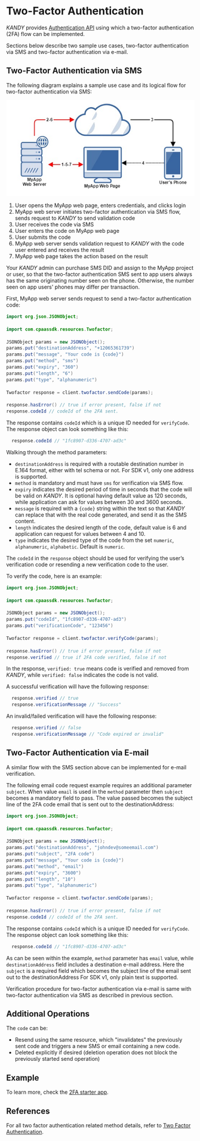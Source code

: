 # Two-Factor Authentication
$KANDY$ provides [Authentication API](/developer/references/java/1.1.0#twofactor-send-code) using which a two-factor authentication (2FA) flow can be implemented.

Sections below describe two sample use cases, two-factor authentication via SMS and two-factor authentication via e-mail.

## Two-Factor Authentication via SMS
The following diagram explains a sample use case and its logical flow for two-factor authentication via SMS:

![2FA via SMS flow](2fa-flow.png)

1. User opens the MyApp web page, enters credentials, and clicks login
2. MyApp web server initiates two-factor authentication via SMS flow, sends request to $KANDY$ to send validation code
3. User receives the code via SMS
4. User enters the code on MyApp web page
5. User submits the code
6. MyApp web server sends validation request to $KANDY$ with the code user entered and receives the result
7. MyApp web page takes the action based on the result

Your $KANDY$ admin can purchase SMS DID and assign to the MyApp project or user, so that the two-factor authentication SMS sent to app users always has the same originating number seen on the phone. Otherwise, the number seen on app users' phones may differ per transaction.

First, MyApp web server sends request to send a two-factor authentication code:

```java
import org.json.JSONObject;

import com.cpaassdk.resources.Twofactor;

JSONObject params = new JSONObject();
params.put("destinationAddress", "+12065361739")
params.put("message", "Your code is {code}")
params.put("method", "sms")
params.put("expiry", "360")
params.put("length", "6")
params.put("type", "alphanumeric")

Twofactor response = client.twofactor.sendCode(params);

response.hasError() // true if error present, false if not
response.codeId // codeId of the 2FA sent.
```
The response contains `codeId` which is a unique ID needed for `verifyCode`. The response object can look something like this:

```java
  response.codeId // "1fc8907-d336-4707-ad3c"
```

Walking through the method parameters:

+ `destinationAddress` is required with a routable destination number in E.164 format, either with tel schema or not. For SDK v1, only one address is supported.
+ `method` is mandatory and must have `sms` for verification via SMS flow.
+ `expiry` indicates the desired period of time in seconds that the code will be valid on $KANDY$. It is optional having default value as 120 seconds, while application can ask for values between 30 and 3600 seconds.
+ `message` is required with a `{code}` string within the text so that $KANDY$ can replace that with the real code generated, and send it as the SMS content.
+ `length` indicates the desired length of the code, default value is 6 and application can request for values between 4 and 10.
+ `type` indicates the desired type of the code from the set `numeric`, `alphanumeric`, `alphabetic`. Default is `numeric`.

The `codeId` in the `response` object should be used for verifying the user’s verification code or resending a new verification code to the user.

To verify the code, here is an example:

```java
import org.json.JSONObject;

import com.cpaassdk.resources.Twofactor;

JSONObject params = new JSONObject();
params.put("codeId", "1fc8907-d336-4707-ad3")
params.put("verificationCode", "123456")

Twofactor response = client.twofactor.verifyCode(params);

response.hasError() // true if error present, false if not
response.verified // true if 2FA code verified, false if not
```

In the response, `verified: true` means code is verified and removed from $KANDY$, while `verified: false` indicates the code is not valid.

A successful verification will have the following response:
```java
  response.verified // true
  response.verificationMessage // "Success"
```
An invalid/failed verification will have the following response:
```java
  response.verified // false
  response.verificationMessage // "Code expired or invalid"
```

## Two-Factor Authentication via E-mail
A similar flow with the SMS section above can be implemented for e-mail verification.

The following email code request example requires an additional parameter `subject`. When value `email` is used in the `method` parameter then `subject` becomes a mandatory field to pass. The value passed becomes the subject line of the 2FA code email that is sent out to the destinationAddress:


```java
import org.json.JSONObject;

import com.cpaassdk.resources.Twofactor;

JSONObject params = new JSONObject();
params.put("destinationAddress", "johndev@someemail.com")
params.put("subject", "2FA code")
params.put("message", "Your code is {code}")
params.put("method", "email")
params.put("expiry", "3600")
params.put("length", "10")
params.put("type", "alphanumeric")

Twofactor response = client.twofactor.sendCode(params);

response.hasError() // true if error present, false if not
response.codeId // codeId of the 2FA sent.
```

The response contains `codeId` which is a unique ID needed for `verifyCode`. The response object can look something like this:
```java
  response.codeId // "1fc8907-d336-4707-ad3c"
```

As can be seen within the example, `method` parameter has `email` value, while `destinationAddress` field includes a destination e-mail address. Here the `subject` is a required field which becomes the subject line of the email sent out to the destinationAddress For SDK v1, only plain text is supported.

Verification procedure for two-factor authentication via e-mail is same with two-factor authentication via SMS as described in previous section.

## Additional Operations
The `code` can be:

+ Resend using the same resource, which "invalidates" the previously sent code and triggers a new SMS or email containing a new code.
+ Deleted explicitly if desired (deletion operation does not block the previously started send operation)

## Example
To learn more, check the [2FA starter app](https://github.com/Kandy-IO/kandy-cpaas-java-sdk/tree/v1.1.0/examples/2fa).

## References
For all two factor authentication related method details, refer to [Two Factor Authentication](/developer/references/java/1.1.0#twofactor-send-code).
